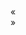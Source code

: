 <!DOCTYPE html>
<html lang="pt-br">
<head>
    <meta charset="UTF-8">
    <meta name="viewport" content="width=device-width, initial-scale=1.0">
    <title>SLIDESHOW</title>
    <link rel="stylesheet" href="style.css">
</head>
<body>
    <div class="container-slide">
        <div class="action-button" id="previous">&laquo</div>
        <div class="container-items" id="container-items"></div>
        <div class="action-button" id="next">&raquo</div>
    </div>
    <div class="pusher" id="pusher"></div>
    <div class="indicador" id="indicador"></div>
    <div class="indicador" id="indicador"></div>
    <div class="indicador" id="indicador"></div>
    <div class="indicador" id="indicador"></div>
    <div class="indicador" id="indicador"></div>
    <div class="indicador" id="indicador"></div>
    <script src="./slideShow.js"></script>

</body>
</html>
